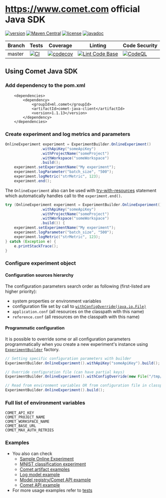 # https://www.comet.com official Java SDK    
[![version](https://img.shields.io/github/v/tag/comet-ml/comet-java-sdk.svg?sort=semver)](https://github.com/comet-ml/comet-java-sdk/releases/latest) [![Maven Central](https://maven-badges.herokuapp.com/maven-central/ml.comet/comet-java-client/badge.svg)](https://maven-badges.herokuapp.com/maven-central/ml.comet/comet-java-client) [![license](https://img.shields.io/github/license/comet-ml/comet-java-sdk.svg)](https://github.com/comet-ml/comet-java-sdk/blob/master/LICENSE) [![javadoc](https://javadoc.io/badge2/ml.comet/comet-java-client/javadoc.svg)](https://javadoc.io/doc/ml.comet/comet-java-client) 

| Branch | Tests                                                                                      | Coverage                                                                                                                             | Linting                                                                    | Code Security                                                                    |
|--------|--------------------------------------------------------------------------------------------|--------------------------------------------------------------------------------------------------------------------------------------|----------------------------------------------------------------------------|----------------------------------------------------------------------------|
| master | [![CI](https://github.com/comet-ml/comet-java-sdk/actions/workflows/ci-maven.yml/badge.svg)](https://github.com/comet-ml/comet-java-sdk/workflows/ci-maven.yml) | [![codecov](https://codecov.io/gh/comet-ml/comet-java-sdk/branch/master/graph/badge.svg)](https://codecov.io/gh/comet-ml/comet-java-sdk) | [![Lint Code Base](https://github.com/comet-ml/comet-java-sdk/actions/workflows/super-linter.yml/badge.svg)](https://github.com/comet-ml/comet-java-sdk/actions/workflows/super-linter.yml) | [![CodeQL](https://github.com/comet-ml/comet-java-sdk/actions/workflows/codeQL.yml/badge.svg)](https://github.com/comet-ml/comet-java-sdk/actions/workflows/codeQL.yml) |

## Using Comet Java SDK
### Add dependency to the pom.xml
```
    <dependencies>
        <dependency>
            <groupId>ml.comet</groupId>
            <artifactId>comet-java-client</artifactId>
            <version>1.1.13</version>
        </dependency>
    </dependencies>
```
### Create experiment and log metrics and parameters
```java
OnlineExperiment experiment = ExperimentBuilder.OnlineExperiment()
                .withApiKey("someApiKey")
                .withProjectName("someProject")
                .withWorkspace("someWorkspace")
                .build();
    experiment.setExperimentName("My experiment");
    experiment.logParameter("batch_size", "500");
    experiment.logMetric("strMetric", 123);
    experiment.end();
```
The ```OnlineExperiment``` also can be used with [try-with-resources](https://docs.oracle.com/javase/tutorial/essential/exceptions/tryResourceClose.html) statement which automatically
handles call to the ```experiment.end()```.
```java
try (OnlineExperiment experiment = ExperimentBuilder.OnlineExperiment()
                .withApiKey("someApiKey")
                .withProjectName("someProject")
                .withWorkspace("someWorkspace")
                .build()) {
    experiment.setExperimentName("My experiment");
    experiment.logParameter("batch_size", "500");
    experiment.logMetric("strMetric", 123);
} catch (Exception e) {
    e.printStackTrace();
}
```

### Configure experiment object

#### Configuration sources hierarchy

The configuration parameters search order as following (first-listed are higher priority):
 * system properties or environment variables
 * configuration file set by call to [```withConfigOverride(java.io.File)```](comet-java-client/src/main/java/ml/comet/experiment/builder/BaseCometBuilder.java)
 * ```application.conf``` (all resources on the classpath with this name)
 * ```reference.conf``` (all resources on the classpath with this name)
 
#### Programmatic configuration

It is possible to override some or all configuration parameters programmatically when 
you create a new experiment's instance using [```ExperimentBuilder```](comet-java-client/src/main/java/ml/comet/experiment/ExperimentBuilder.java)
factory.
```java
// Setting specific configuration parameters with builder
ExperimentBuilder.OnlineExperiment().withApiKey("someApiKey").build();

// Override configuration file (can have partial keys)
ExperimentBuilder.OnlineExperiment().withConfigOverride(new File("/tmp/comet.conf")).build();

// Read from environment variables OR from configuration file in classpath (application.conf)
ExperimentBuilder.OnlineExperiment().build();
```

### Full list of environment variables
```text
COMET_API_KEY
COMET_PROJECT_NAME
COMET_WORKSPACE_NAME
COMET_BASE_URL
COMET_MAX_AUTH_RETRIES
```

### Examples

* You also can check 
  * [Sample Online Experiment](comet-examples/src/main/java/ml/comet/examples/OnlineExperimentExample.java)
  * [MNIST classification experiment](comet-examples/src/main/java/ml/comet/examples/mnist/MnistExperimentExample.java)
  * [Comet artifact examples](comet-examples/src/main/java/ml/comet/examples/ArtifactExample.java)
  * [Log model example](comet-examples/src/main/java/ml/comet/examples/LogModelExample.java)
  * [Model registry/Comet API example](comet-examples/src/main/java/ml/comet/examples/RegistryModelExample.java)
  * [Comet API example](comet-examples/src/main/java/ml/comet/examples/ApiExamples.java)
* For more usage examples refer to [tests](comet-java-client/src/test/java/ml/comet/experiment)
